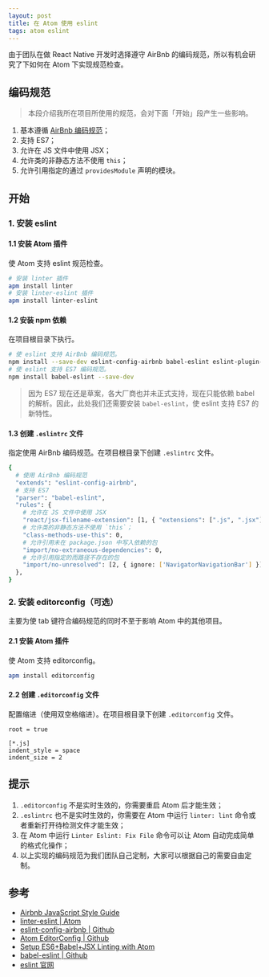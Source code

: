 ```yaml
---
layout: post
title: 在 Atom 使用 eslint
tags: atom eslint
---
```


由于团队在做 React Native 开发时选择遵守 AirBnb 的编码规范，所以有机会研究了下如何在 Atom 下实现规范检查。

## 编码规范

> 本段介绍我所在项目所使用的规范，会对下面「开始」段产生一些影响。

1. 基本遵循 [AirBnb 编码规范](https://github.com/airbnb/javascript)；
2. 支持 ES7；
3. 允许在 JS 文件中使用 JSX；
4. 允许类的非静态方法不使用 `this`；
5. 允许引用指定的通过 `providesModule` 声明的模块。

## 开始

### 1. 安装 eslint

#### 1.1 安装 Atom 插件

使 Atom 支持 eslint 规范检查。

```bash
# 安装 linter 插件
apm install linter
# 安装 linter-eslint 插件
apm install linter-eslint
```

#### 1.2 安装 npm 依赖

在项目根目录下执行。

```bash
# 使 eslint 支持 AirBnb 编码规范。
npm install --save-dev eslint-config-airbnb babel-eslint eslint-plugin-react
# 使 eslint 支持 ES7 编码规范。
npm install babel-eslint --save-dev
```

> 因为 ES7 现在还是草案，各大厂商也并未正式支持，现在只能依赖 babel 的解析。因此，此处我们还需要安装 `babel-eslint`，使 eslint 支持 ES7 的新特性。

#### 1.3 创建 `.eslintrc` 文件

指定使用 AirBnb 编码规范。在项目根目录下创建 `.eslintrc` 文件。

```bash
{
  # 使用 AirBnb 编码规范
  "extends": "eslint-config-airbnb",
  # 支持 ES7
  "parser": "babel-eslint",
  "rules": {
    # 允许在 JS 文件中使用 JSX
    "react/jsx-filename-extension": [1, { "extensions": [".js", ".jsx"] }],
    # 允许类的非静态方法不使用 `this`；
    "class-methods-use-this": 0,
    # 允许引用未在 package.json 中写入依赖的包
    "import/no-extraneous-dependencies": 0,
    # 允许引用指定的而路径不存在的包
    "import/no-unresolved": [2, { ignore: ['NavigatorNavigationBar'] }]
  },
}
```

### 2. 安装 editorconfig（可选）

主要为使 tab 键符合编码规范的同时不至于影响 Atom 中的其他项目。

#### 2.1 安装 Atom 插件

使 Atom 支持 editorconfig。

```bash
apm install editorconfig
```

#### 2.2 创建 `.editorconfig` 文件

配置缩进（使用双空格缩进）。在项目根目录下创建 `.editorconfig` 文件。

```
root = true

[*.js]
indent_style = space
indent_size = 2
```

## 提示

1. `.editorconfig` 不是实时生效的，你需要重启 Atom 后才能生效；
2. `.eslintrc` 也不是实时生效的，你需要在 Atom 中运行 `linter: lint` 命令或者重新打开待检测文件才能生效；
3. 在 Atom 中运行 `Linter Eslint: Fix File` 命令可以让 Atom 自动完成简单的格式化操作；
4. 以上实现的编码规范为我们团队自己定制，大家可以根据自己的需要自由定制。


## 参考

- [Airbnb JavaScript Style Guide](https://github.com/airbnb/javascript)
- [linter-eslint | Atom](https://atom.io/packages/linter-eslint)
- [eslint-config-airbnb | Github](https://github.com/airbnb/javascript/tree/master/packages/eslint-config-airbnb)
- [Atom EditorConfig | Github](https://github.com/sindresorhus/atom-editorconfig)
- [Setup ES6+Babel+JSX Linting with Atom](https://gist.github.com/darokel/90fe5c8ad8df5efcab6b)
- [babel-eslint | Github](https://github.com/babel/babel-eslint)
- [eslint 官网](http://eslint.org/)
